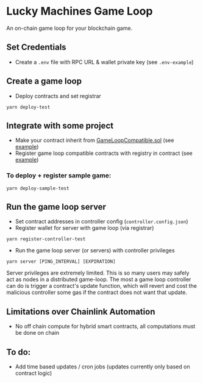 # Lucky Machines Game Loop

An on-chain game loop for your blockchain game.

## Set Credentials

- Create a `.env` file with RPC URL & wallet private key (see `.env-example`)

## Create a game loop

- Deploy contracts and set registrar

```shell
yarn deploy-test
```

## Integrate with some project

- Make your contract inherit from [GameLoopCompatible.sol](https://github.com/LuckyMachines/game-loop/blob/main/contracts/GameLoopCompatible.sol) (see [example](https://github.com/LuckyMachines/game-loop/blob/main/contracts/sample/NumberGoUp.sol))
- Register game loop compatible contracts with registry in contract (see [example](https://github.com/LuckyMachines/game-loop/blob/main/contracts/sample/NumberGoUp.sol))

### To deploy + register sample game:

```shell
yarn deploy-sample-test
```

## Run the game loop server

- Set contract addresses in controller config (`controller.config.json`)
- Register wallet for server with game loop (via registrar)

```shell
yarn register-controller-test
```

- Run the game loop server (or servers) with controller privileges

```shell
yarn server [PING_INTERVAL] [EXPIRATION]
```

Server privileges are extremely limited. This is so many users may safely act as nodes in a distributed game-loop. The most a game loop controller can do is trigger a contract's update function, which will revert and cost the malicious controller some gas if the contract does not want that update.

## Limitations over Chainlink Automation

- No off chain compute for hybrid smart contracts, all computations must be done on chain

## To do:

- Add time based updates / cron jobs (updates currently only based on contract logic)
